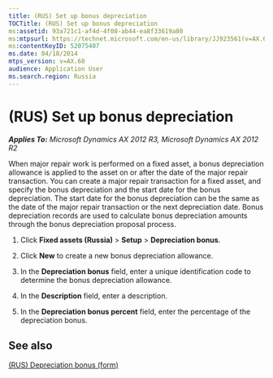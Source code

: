 ```yaml
---
title: (RUS) Set up bonus depreciation
TOCTitle: (RUS) Set up bonus depreciation
ms:assetid: 93a721c1-af4d-4f08-ab44-ea8f33619a80
ms:mtpsurl: https://technet.microsoft.com/en-us/library/JJ923561(v=AX.60)
ms:contentKeyID: 52075407
ms.date: 04/18/2014
mtps_version: v=AX.60
audience: Application User
ms.search.region: Russia
---
```


# (RUS) Set up bonus depreciation 


_**Applies To:** Microsoft Dynamics AX 2012 R3, Microsoft Dynamics AX 2012 R2_

When major repair work is performed on a fixed asset, a bonus depreciation allowance is applied to the asset on or after the date of the major repair transaction. You can create a major repair transaction for a fixed asset, and specify the bonus depreciation and the start date for the bonus depreciation. The start date for the bonus depreciation can be the same as the date of the major repair transaction or the next depreciation date. Bonus depreciation records are used to calculate bonus depreciation amounts through the bonus depreciation proposal process.

1.  Click **Fixed assets (Russia)** \> **Setup** \> **Depreciation bonus**.

2.  Click **New** to create a new bonus depreciation allowance.

3.  In the **Depreciation bonus** field, enter a unique identification code to determine the bonus depreciation allowance.

4.  In the **Description** field, enter a description.

5.  In the **Depreciation bonus percent** field, enter the percentage of the depreciation bonus.

## See also

[(RUS) Depreciation bonus (form)](https://technet.microsoft.com/en-us/library/jj853230\(v=ax.60\))

  



